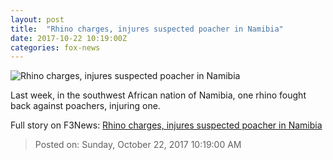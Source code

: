```yaml
---
layout: post
title:  "Rhino charges, injures suspected poacher in Namibia"
date: 2017-10-22 10:19:00Z
categories: fox-news
---
```


![Rhino charges, injures suspected poacher in Namibia](http://a57.foxnews.com/images.foxnews.com/content/fox-news/world/2017/10/22/rhino-charges-injures-suspected-poacher-in-namibia/_jcr_content/article-text/article-par-6/inline_spotlight_ima/image.img.jpg/612/344/1508668037123.jpg?ve=1&tl=1)

Last week, in the southwest African nation of Namibia, one rhino fought back against poachers, injuring one.


Full story on F3News: [Rhino charges, injures suspected poacher in Namibia](http://www.f3nws.com/n/gt4TtH)

> Posted on: Sunday, October 22, 2017 10:19:00 AM
